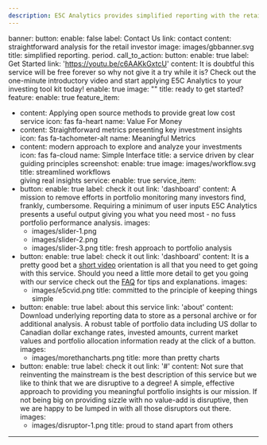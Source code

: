 ```yaml
---
description: E5C Analytics provides simplified reporting with the retail investor in mind.
---
```

banner:
  button:
    enable: false
    label: Contact Us
    link: contact
  content: straightforward analysis for the retail investor
  image: images/gbbanner.svg
  title: simplified reporting. period.
call_to_action:
  button:
    enable: true
    label: Get Started
    link: 'https://youtu.be/c6AAKkGxtcU'
  content: It is doubtful this service will be free forever so why not give it a try while it is?  Check out the one-minute introductory video and start applying E5C Analytics to your investing tool kit today! 
  enable: true
  image: ""
  title: ready to get started?
feature:
  enable: true
  feature_item:
  - content: Applying open source methods to provide great low cost service
    icon: fas fa-heart
    name: Value For Money
  - content: Straightforward metrics presenting key investment insights
    icon: fas fa-tachometer-alt
    name: Meaningful Metrics
  - content: modern approach to explore and analyze your investments
    icon: fas fa-cloud
    name: Simple Interface
  title: a service driven by clear guiding principles
screenshot:
  enable: true
  image: images/workflow.svg 
  title: streamlined workflows <br> giving real insights
service:
  enable: true
  service_item:
  - button:
      enable: true
      label: check it out
      link: 'dashboard'
    content: A mission to remove efforts in portfolio monitoring many investors find, frankly, cumbersome. Requiring a minimum of user inputs E5C Analytics presents a useful output giving you what you need most - no fuss portfolio performance analysis.
    images:
    - images/slider-1.png
    - images/slider-2.png
    - images/slider-3.png
    title: fresh approach to portfolio analysis
  - button:
      enable: true
      label: check it out
      link: 'dashboard'
    content: It is a pretty good bet a [short video](https://youtu.be/c6AAKkGxtcU) orientation is all that you need to get going with this service.  Should you need a little more detail to get you going with our service check out the [FAQ](faq) for tips and explanations.
    images:
    - images/e5cvid.png
    title: committed to the principle of keeping things simple
  - button:
      enable: true
      label: about this service
      link: 'about'
    content:  Download underlying reporting data to store as a personal archive or for additional analysis.  A robust table of portfolio data including US dollar to Canadian dollar exchange rates, invested amounts, current market values and portfolio allocation information ready at the click of a button.
    images:
    - images/morethancharts.png
    title: more than pretty charts
  - button:
      enable: true
      label: check it out
      link: '#'
    content: Not sure that reinventing the mainstream is the best description of this service but we like to think that we are disruptive to a degree!  A simple, effective approach to providing you meaningful portfolio insights is our mission.  If not being big on providing sizzle with no value-add is disruptive, then we are happy to be lumped in with all those disruptors out there. 
    images:
    - images/disruptor-1.png
    title: proud to stand apart from others
---

